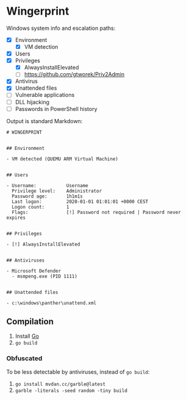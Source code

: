 # Wingerprint

Windows system info and escalation paths:

- [x] Environment
  - [x] VM detection
- [x] Users
- [x] Privileges
  - [x] ​AlwaysInstallElevated
  - [ ] https://github.com/gtworek/Priv2Admin
- [x] Antivirus
- [x] Unattended files
- [ ] Vulnerable applications
- [ ] DLL hijacking
- [ ] Passwords in PowerShell history

Output is standard Markdown:

```mkd
# WINGERPRINT


## Environment

- VM detected (QUEMU ARM Virtual Machine)


## Users

- Username:           Username
  Privilege level:    Administrator
  Password age:       1h1m1s
  Last logon:         2020-01-01 01:01:01 +0000 CEST
  Logon count:        1
  Flags:              [!] Password not required | Password never expires


## Privileges

- [!] AlwaysInstallElevated


## Antiviruses

- Microsoft Defender
  - msmpeng.exe (PID 1111)


## Unattended files

- c:\windows\panther\unattend.xml
```

## Compilation

1. Install [Go](https://go.dev)
2. `go build`

### Obfuscated

To be less detectable by antiviruses, instead of `go build`:

1. `go install mvdan.cc/garble@latest`
2. `garble -literals -seed random -tiny build`

